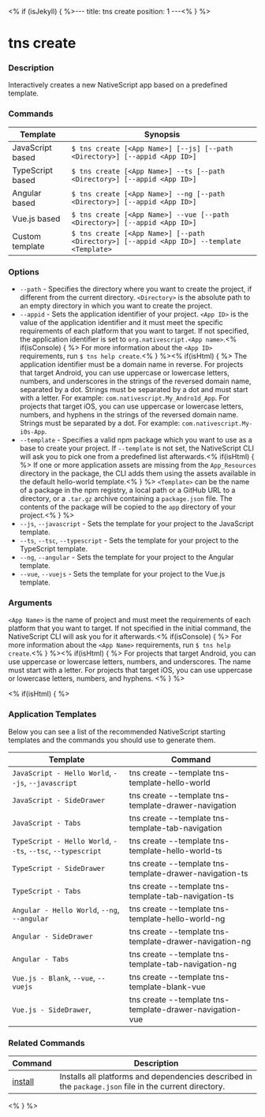 <% if (isJekyll) { %>---
title: tns create
position: 1
---<% } %>

# tns create

### Description

Interactively creates a new NativeScript app based on a predefined template.

### Commands

Template | Synopsis
---------|---------
JavaScript based | `$ tns create [<App Name>] [--js] [--path <Directory>] [--appid <App ID>]`
TypeScript based | `$ tns create [<App Name>] --ts [--path <Directory>] [--appid <App ID>]`
Angular based | `$ tns create [<App Name>] --ng [--path <Directory>] [--appid <App ID>]`
Vue.js based | `$ tns create [<App Name>] --vue [--path <Directory>] [--appid <App ID>]`
Custom template | `$ tns create [<App Name>] [--path <Directory>] [--appid <App ID>] --template <Template>`

### Options

* `--path` - Specifies the directory where you want to create the project, if different from the current directory. `<Directory>` is the absolute path to an empty directory in which you want to create the project.
* `--appid` - Sets the application identifier of your project. `<App ID>` is the value of the application identifier and it must meet the specific requirements of each platform that you want to target. If not specified, the application identifier is set to `org.nativescript.<App name>`.<% if(isConsole) { %> For more information about the `<App ID>` requirements, run `$ tns help create`.<% } %><% if(isHtml) { %> The application identifier must be a domain name in reverse. For projects that target Android, you can use uppercase or lowercase letters, numbers, and underscores in the strings of the reversed domain name, separated by a dot. Strings must be separated by a dot and must start with a letter. For example: `com.nativescript.My_Andro1d_App`. For projects that target iOS, you can use uppercase or lowercase letters, numbers, and hyphens in the strings of the reversed domain name. Strings must be separated by a dot. For example: `com.nativescript.My-i0s-App`.
* `--template` - Specifies a valid npm package which you want to use as a base to create your project. If `--template` is not set, the NativeScript CLI will ask you to pick one from a predefined list afterwards.<% if(isHtml) { %> If one or more application assets are missing from the `App_Resources` directory in the package, the CLI adds them using the assets available in the default hello-world template.<% } %> `<Template>` can be the name of a package in the npm registry, a local path or a GitHub URL to a directory, or a `.tar.gz` archive containing a `package.json` file. The contents of the package will be copied to the `app` directory of your project.<% } %>
* `--js`, `--javascript` - Sets the template for your project to the JavaScript template.
* `--ts`, `--tsc`, `--typescript` - Sets the template for your project to the TypeScript template.
* `--ng`, `--angular` - Sets the template for your project to the Angular template.
* `--vue`, `--vuejs` - Sets the template for your project to the Vue.js template.

### Arguments

`<App Name>` is the name of project and must meet the requirements of each platform that you want to target. If not specified in the initial command, the NativeScript CLI will ask you for it afterwards.<% if(isConsole) { %> For more information about the `<App Name>` requirements, run `$ tns help create`.<% } %><% if(isHtml) { %> For projects that target Android, you can use uppercase or lowercase letters, numbers, and underscores. The name must start with a letter. For projects that target iOS, you can use uppercase or lowercase letters, numbers, and hyphens.
<% } %>

<% if(isHtml) { %>

### Application Templates

Below you can see a list of the recommended NativeScript starting templates and the commands you should use to generate them.

Template | Command
---------|----------
`JavaScript - Hello World`, `--js`, `--javascript` | tns create --template tns-template-hello-world
`JavaScript - SideDrawer` | tns create --template tns-template-drawer-navigation
`JavaScript - Tabs` | tns create --template tns-template-tab-navigation
`TypeScript - Hello World`, `--ts`, `--tsc`, `--typescript` | tns create --template tns-template-hello-world-ts
`TypeScript - SideDrawer` | tns create --template tns-template-drawer-navigation-ts
`TypeScript - Tabs` | tns create --template tns-template-tab-navigation-ts
`Angular - Hello World`, `--ng`, `--angular` | tns create --template tns-template-hello-world-ng
`Angular - SideDrawer` | tns create --template tns-template-drawer-navigation-ng
`Angular - Tabs` | tns create --template tns-template-tab-navigation-ng
`Vue.js - Blank`, `--vue`, `--vuejs` | tns create --template tns-template-blank-vue
`Vue.js - SideDrawer`, | tns create --template tns-template-drawer-navigation-vue

### Related Commands

Command | Description
----------|----------
[install](/lib-management/install.html) | Installs all platforms and dependencies described in the `package.json` file in the current directory.
<% } %>
